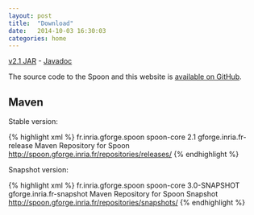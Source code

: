 ```yaml
---
layout: post
title:  "Download"
date:   2014-10-03 16:30:03
categories: home
---
```


[v2.1 JAR](https://gforge.inria.fr/frs/?group_id=73) - [Javadoc](http://spoon.gforge.inria.fr/mvnsites/spoon-core/apidocs)

The source code to the Spoon and this website is [available on GitHub](https://github.com/INRIA/spoon).

## Maven

Stable version:

{% highlight xml %}
<dependencies>
	<dependency>
		<groupId>fr.inria.gforge.spoon</groupId>
		<artifactId>spoon-core</artifactId>
		<version>2.1</version>
	</dependency>
</dependencies>
<repositories>
	<repository>
		<id>gforge.inria.fr-release</id>
		<name>Maven Repository for Spoon</name>
		<url>http://spoon.gforge.inria.fr/repositories/releases/</url>
		<releases />
	</repository>
</repositories>
{% endhighlight %}

Snapshot version:

 {% highlight xml %}
<dependencies>
	<dependency>
		<groupId>fr.inria.gforge.spoon</groupId>
		<artifactId>spoon-core</artifactId>
		<version>3.0-SNAPSHOT</version>
	</dependency>
</dependencies>
<repositories>
	<repository>
		<id>gforge.inria.fr-snapshot</id>
		<name>Maven Repository for Spoon Snapshot</name>
		<url>http://spoon.gforge.inria.fr/repositories/snapshots/</url>
		<snapshots />
	</repository>
</repositories>
{% endhighlight %}
